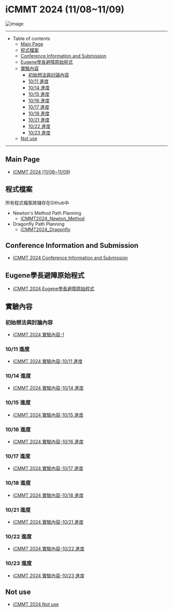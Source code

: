 # iCMMT 2024 (11/08~11/09)

![image](https://hackmd.io/_uploads/BkRZZ95pR.png)

---

- Table of contents
  - [Main Page](#main-page)
  - [程式檔案](#程式檔案)
  - [Conference Information and Submission](#conference-information-and-submission)
  - [Eugene學長避障原始程式](#eugene學長避障原始程式)
  - [實驗內容](#實驗內容)
    - [初始想法與討論內容](#初始想法與討論內容)
    - [10/11 進度](#1011-進度)
    - [10/14 進度](#1014-進度)
    - [10/15 進度](#1015-進度)
    - [10/16 進度](#1016-進度)
    - [10/17 進度](#1017-進度)
    - [10/18 進度](#1018-進度)
    - [10/21 進度](#1021-進度)
    - [10/22 進度](#1022-進度)
    - [10/23 進度](#1023-進度)
  - [Not use](#not-use)

---

## Main Page

- [iCMMT 2024 (11/08~11/09)](https://hackmd.io/@JhenHeng/iCMMT_2024_Main_page)

## 程式檔案

所有程式檔案將儲存在Github中

- Newton's Method Path Planning
    - [iCMMT2024_Newton_Method](https://github.com/Jhenhenghu2001/iCMMT2024_Newton_Method)
- Dragonfly Path Planning
    - [iCMMT2024_Dragonfly](https://github.com/Jhenhenghu2001/iCMMT2024_Dragonfly)

## Conference Information and Submission

- [iCMMT 2024 Conference Information and Submission](https://hackmd.io/@JhenHeng/iCMMT_2024_Submission)

## Eugene學長避障原始程式

- [iCMMT 2024 Eugene學長避障原始程式](https://hackmd.io/@JhenHeng/iCMMT_2024_Eugene)

## 實驗內容

### 初始想法與討論內容

- [iCMMT 2024 實驗內容-1](https://hackmd.io/@JhenHeng/iCMMT_2024_Experiment-1)

### 10/11 進度

- [iCMMT 2024 實驗內容-10/11 進度](https://hackmd.io/@JhenHeng/iCMMT_2024_Experiment-1011)

### 10/14 進度

- [iCMMT 2024 實驗內容-10/14 進度](https://hackmd.io/@JhenHeng/iCMMT_2024_Experiment-1014)

### 10/15 進度

- [iCMMT 2024 實驗內容-10/15 進度](https://hackmd.io/@JhenHeng/iCMMT_2024_Experiment-1015)

### 10/16 進度

- [iCMMT 2024 實驗內容-10/16 進度](https://hackmd.io/@JhenHeng/iCMMT_2024_Experiment-1016)

### 10/17 進度

- [iCMMT 2024 實驗內容-10/17 進度](https://hackmd.io/@JhenHeng/iCMMT_2024_Experiment-1017)

### 10/18 進度

- [iCMMT 2024 實驗內容-10/18 進度](https://hackmd.io/@JhenHeng/iCMMT_2024_Experiment-1018)

### 10/21 進度

- [iCMMT 2024 實驗內容-10/21 進度](https://hackmd.io/@JhenHeng/iCMMT_2024_Experiment-1021)

### 10/22 進度

- [iCMMT 2024 實驗內容-10/22 進度](https://hackmd.io/@JhenHeng/iCMMT_2024_Experiment-1022)

### 10/23 進度

- [iCMMT 2024 實驗內容-10/23 進度](https://hackmd.io/@JhenHeng/iCMMT_2024_Experiment-1023)

## Not use

- [iCMMT 2024 Not use](https://hackmd.io/@JhenHeng/iCMMT_2024_Not_use)